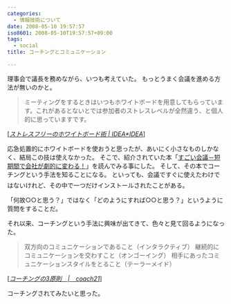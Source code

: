 ```yaml
---
categories:
  - 情報技術について
date: 2008-05-10 19:57:57
iso8601: 2008-05-10T19:57:57+09:00
tags:
  - social
title: コーチングとコミュニケーション

---
```


理事会で議長を務めながら、いつも考えていた。
もっとうまく会議を進める方法が無いのかと。

<blockquote cite="http://www.ideaxidea.com/archives/2006/08/post_116.html" title="Source: ストレスフリーのホワイトボード術 | IDEA*IDEA; Accessed Date: 5/10/2008" class="blockquote">
ミーティングをするときはいつもホワイトボードを用意してもらっています。これがあるとないとでは参加者のストレスレベルが全然違う、と個人的に思っていますです。
</blockquote>
<div class="cite"> [<cite><a href="http://www.ideaxidea.com/archives/2006/08/post_116.html">ストレスフリーのホワイトボード術 | IDEA*IDEA</a></cite>] </div>

応急処置的にホワイトボードを使おうと思ったが、あいにく小さなものしかなく、結局この技は使えなかった。
そこで、紹介されていた本「<a href="http://www.amazon.co.jp/exec/obidos/ASIN/4479791183/nqounet-22/ref=nosim/" name="amazletlink">すごい会議－短期間で会社が劇的に変わる！</a>」を読んでみる事にした。
そして、その本でコーチングという手法を知ることになる。
&#133;といっても、会議ですぐに使えたわけではないけれど、その中で一つだけインストールされたことがある。

「何故○○と思う？」ではなく「どのようにすれば○○と思う？」というように質問をすることだ。

それ以来、コーチングという手法に興味が出てきて、色々と見て回るようになった。

<blockquote cite="http://www.coach.co.jp/coaching/about/principle.html" title="Source: コーチングの3原則　|　coach21; Accessed Date: 5/10/2008" class="blockquote">
双方向のコミュニケーションであること（インタラクティブ）
継続的にコミュニケーションを交わすこと（オンゴーイング）
相手にあったコミュニケーションスタイルをとること（テーラーメイド） 
</blockquote>

<div class="cite"> [<cite><a href="http://www.coach.co.jp/error.html">コーチングの3原則　|　coach21</a></cite>] </div>

コーチングされてみたいと思った。
